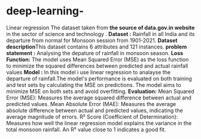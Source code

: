 # deep-learning-
Linear regression
The dataset taken from  **the source of data.gov.in website** in the sector of science and technology .
**Dataset :** Rainfall in all India and its departure from normal for Monsoon session from 1901-2021. 
**Dataset description**This dataset contains 6 attributes and 121 instances. 
**problem statement :** Analysing the depature of rainfall in monsoon season.
**Loss Function:** The model uses Mean Squared Error (MSE) as the loss function to minimize the squared differences between predicted and actual rainfall values
**Model :** In this model i use linear regression to analayse the departure of rainfall.The model's performance is evaluated on both training and test sets by calculating the MSE on predictions.
The model aims to minimize MSE on both sets and avoid overfitting.
**Evaluation:**
Mean Squared Error (MSE): Measures the average squared difference between actual and predicted values.
Mean Absolute Error (MAE): Measures the average absolute difference between actual and predicted values, indicating the average magnitude of errors.
R² Score (Coefficient of Determination): Measures how well the linear regression model explains the variance in the total monsoon rainfall. An R² value close to 1 indicates a good fit.
